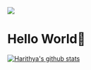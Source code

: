 ![](https://animesher.com/orig/1/149/1499/14990/animesher.com_hello-gif-1499087.gif)

# Hello World👋

<!-- I am a fullstack developer from Tasikmalaya who focuses on Frontend Dev and Mobile Dev. Enjoy building everything from small app sites to elegant apps.

- 🏫 I am currently a CS student at STIMIK Tasikmalaya
- 💻 I focus on frontend especially react native -->

<!-- - 👯 I’m looking for a software development internship -->
<!-- - 📫 How to reach me: [Linkedin](https://www.linkedin.com/in/harithya-wisesa-2a260b1a3/) [Gmail](mailto:harithya77@gmail.com) -->

[![Harithya's github stats](https://github-readme-stats.vercel.app/api?username=sansan061100)](https://github.com/anuraghazra/github-readme-stats)
